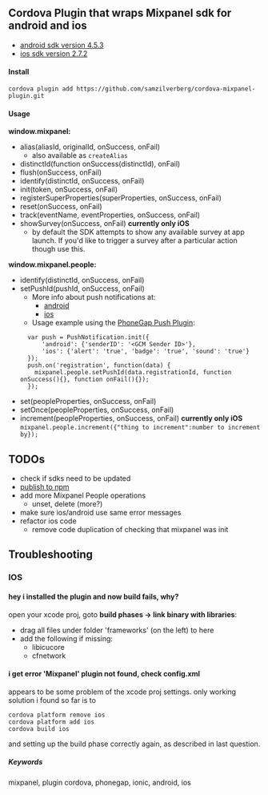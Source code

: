 
## Cordova Plugin that wraps Mixpanel sdk for android and ios

- [android sdk version 4.5.3](https://github.com/mixpanel/mixpanel-android/tree/v4.5.3)
- [ios sdk version 2.7.2](https://github.com/mixpanel/mixpanel-iphone/tree/v2.7.2)

#### Install

```
cordova plugin add https://github.com/samzilverberg/cordova-mixpanel-plugin.git
```

#### Usage

**window.mixpanel:**

- alias(aliasId, originalId, onSuccess, onFail)
  - also available as ```createAlias```
- distinctId(function onSuccess(distinctId), onFail)
- flush(onSuccess, onFail)
- identify(distinctId, onSuccess, onFail)
- init(token, onSuccess, onFail)
- registerSuperProperties(superProperties, onSuccess, onFail)
- reset(onSuccess, onFail)
- track(eventName, eventProperties, onSuccess, onFail)
- showSurvey(onSuccess, onFail) **currently only iOS**
  -  by default the SDK attempts to show any available survey at app launch.  If you'd like to trigger a survey after a particular action though use this.

**window.mixpanel.people:**

- identify(distinctId, onSuccess, onFail)
- setPushId(pushId, onSuccess, onFail)
  - More info about push notifications at:
    - [android](https://mixpanel.com/site_media/doctyl/uploads/Android-spec/com/mixpanel/android/mpmetrics/MixpanelAPI.People.html#initPushHandling(java.lang.String))
    - [ios](https://mixpanel.com/help/reference/ios-push-notifications)
  - Usage example using the [PhoneGap Push Plugin](https://github.com/phonegap/phonegap-plugin-push):  
  ```
    var push = PushNotification.init({  
        'android': {'senderID': '<GCM Sender ID>'},  
        'ios': {'alert': 'true', 'badge': 'true', 'sound': 'true'}  
    });  
    push.on('registration', function(data) {  
      mixpanel.people.setPushId(data.registrationId, function onSuccess(){}, function onFail(){});  
    });
  ```
- set(peopleProperties, onSuccess, onFail)
- setOnce(peopleProperties, onSuccess, onFail)
- increment(peopleProperties, onSuccess, onFail) **currently only iOS**  
     ```mixpanel.people.increment({"thing to increment":number to increment by});```

## TODOs

- check if sdks need to be updated
- [publish to npm](https://cordova.apache.org/announcements/2015/04/21/plugins-release-and-move-to-npm.html)
- add more Mixpanel People operations
  - unset, delete (more?)
- make sure ios/android use same error messages
- refactor ios code
  - remove code duplication of checking that mixpanel was init



## Troubleshooting

### IOS

#### hey i installed the plugin and now build fails, why?

open your xcode proj, goto **build phases -> link binary with libraries**:
  - drag all files under folder 'frameworks' (on the left) to here
  - add the following if missing:
      - libicucore
      - cfnetwork

#### i get error 'Mixpanel' plugin not found, check config.xml

appears to be some problem of the xcode proj settings.
only working solution i found so far is to
```
cordova platform remove ios
cordova platform add ios
cordova build ios
```
and setting up the build phase correctly again, as described in last question.



##### Keywords
mixpanel, plugin cordova, phonegap, ionic, android, ios
